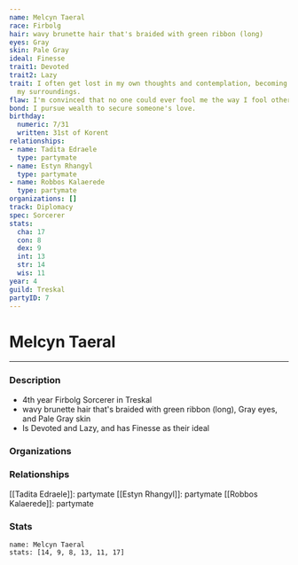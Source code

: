 ```yaml
---
name: Melcyn Taeral
race: Firbolg
hair: wavy brunette hair that's braided with green ribbon (long)
eyes: Gray
skin: Pale Gray
ideal: Finesse
trait1: Devoted
trait2: Lazy
trait: I often get lost in my own thoughts and contemplation, becoming oblivious to
  my surroundings.
flaw: I'm convinced that no one could ever fool me the way I fool others.
bond: I pursue wealth to secure someone's love.
birthday:
  numeric: 7/31
  written: 31st of Korent
relationships:
- name: Tadita Edraele
  type: partymate
- name: Estyn Rhangyl
  type: partymate
- name: Robbos Kalaerede
  type: partymate
organizations: []
track: Diplomacy
spec: Sorcerer
stats:
  cha: 17
  con: 8
  dex: 9
  int: 13
  str: 14
  wis: 11
year: 4
guild: Treskal
partyID: 7
---
```

# Melcyn Taeral
---
### Description
- 4th year Firbolg Sorcerer in Treskal
- wavy brunette hair that's braided with green ribbon (long), Gray eyes, and Pale Gray skin
- Is Devoted and Lazy, and has Finesse as their ideal

### Organizations
### Relationships
[[Tadita Edraele]]: partymate
[[Estyn Rhangyl]]: partymate
[[Robbos Kalaerede]]: partymate
### Stats
```statblock
name: Melcyn Taeral
stats: [14, 9, 8, 13, 11, 17]
```